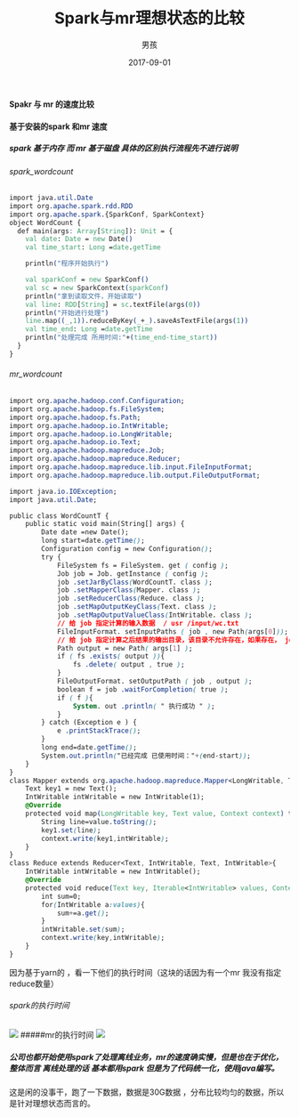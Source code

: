 ﻿---
layout: post
title: 'Spark与mr理想状态的比较'
date: 2017-09-01
author: 男孩
tags: spark
---

#### Spakr 与  mr 的速度比较

#### 基于安装的spark 和mr  速度

##### spark 基于内存 而 mr 基于磁盘 具体的区别执行流程先不进行说明

###### spark_wordcount
```css
import java.util.Date
import org.apache.spark.rdd.RDD
import org.apache.spark.{SparkConf, SparkContext}
object WordCount {
  def main(args: Array[String]): Unit = {
    val date: Date = new Date()
    val time_start: Long =date.getTime

    println("程序开始执行")

    val sparkConf = new SparkConf()
    val sc = new SparkContext(sparkConf)
    println("拿到读取文件，开始读取")
    val line: RDD[String] = sc.textFile(args(0))
    println("开始进行处理")
    line.map((_,1)).reduceByKey(_+_).saveAsTextFile(args(1))
    val time_end: Long =date.getTime
    println("处理完成 所用时间:"+(time_end-time_start))
  }
}

```
###### mr_wordcount
```css
import org.apache.hadoop.conf.Configuration;
import org.apache.hadoop.fs.FileSystem;
import org.apache.hadoop.fs.Path;
import org.apache.hadoop.io.IntWritable;
import org.apache.hadoop.io.LongWritable;
import org.apache.hadoop.io.Text;
import org.apache.hadoop.mapreduce.Job;
import org.apache.hadoop.mapreduce.Reducer;
import org.apache.hadoop.mapreduce.lib.input.FileInputFormat;
import org.apache.hadoop.mapreduce.lib.output.FileOutputFormat;

import java.io.IOException;
import java.util.Date;

public class WordCountT {
    public static void main(String[] args) {
        Date date =new Date();
        long start=date.getTime();
        Configuration config = new Configuration();
        try {
            FileSystem fs = FileSystem. get ( config );
            Job job = Job. getInstance ( config );
            job .setJarByClass(WordCountT. class );
            job .setMapperClass(Mapper. class );
            job .setReducerClass(Reduce. class );
            job .setMapOutputKeyClass(Text. class );
            job .setMapOutputValueClass(IntWritable. class );
            // 给 job 指定计算的输入数据  / usr /input/wc.txt
            FileInputFormat. setInputPaths ( job , new Path(args[0]));
            // 给 job 指定计算之后结果的输出目录，该目录不允许存在，如果存在， job 执行出错
            Path output = new Path( args[1] );
            if ( fs .exists( output )){
                fs .delete( output , true );
            }
            FileOutputFormat. setOutputPath ( job , output );
            boolean f = job .waitForCompletion( true );
            if ( f ){
                System. out .println( " 执行成功 " );
            }
        } catch (Exception e ) {
            e .printStackTrace();
        }
        long end=date.getTime();
        System.out.println("已经完成 已使用时间："+(end-start));
    }
}
class Mapper extends org.apache.hadoop.mapreduce.Mapper<LongWritable, Text, Text, IntWritable>{
    Text key1 = new Text();
    IntWritable intWritable = new IntWritable(1);
    @Override
    protected void map(LongWritable key, Text value, Context context) throws IOException, InterruptedException {
        String line=value.toString();
        key1.set(line);
        context.write(key1,intWritable);
    }
}
class Reduce extends Reducer<Text, IntWritable, Text, IntWritable>{
    IntWritable intWritable = new IntWritable();
    @Override
    protected void reduce(Text key, Iterable<IntWritable> values, Context context) throws IOException, InterruptedException {
        int sum=0;
        for(IntWritable a:values){
            sum+=a.get();
        }
        intWritable.set(sum);
        context.write(key,intWritable);
    }
}
```
因为基于yarn的 ，看一下他们的执行时间（这块的话因为有一个mr 我没有指定reduce数量）
###### spark的执行时间
![](http://mgimg-ali.oss-cn-beijing.aliyuncs.com/project/spark/wordcount/spark.PNG)
#####mr的执行时间
![](http://mgimg-ali.oss-cn-beijing.aliyuncs.com/project/spark/wordcount/mr%20.PNG)

##### 公司也都开始使用spark了处理离线业务，mr的速度确实慢，但是也在于优化，整体而言 离线处理的话 基本都用spark 但是为了代码统一化，使用java编写。

这是闲的没事干，跑了一下数据，数据是30G数据 ，分布比较均匀的数据，所以是针对理想状态而言的。
